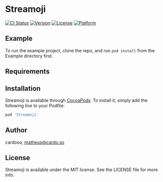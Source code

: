 # Streamoji

[![CI Status](https://img.shields.io/travis/cardoso/Streamoji.svg?style=flat)](https://travis-ci.org/cardoso/Streamoji)
[![Version](https://img.shields.io/cocoapods/v/Streamoji.svg?style=flat)](https://cocoapods.org/pods/Streamoji)
[![License](https://img.shields.io/cocoapods/l/Streamoji.svg?style=flat)](https://cocoapods.org/pods/Streamoji)
[![Platform](https://img.shields.io/cocoapods/p/Streamoji.svg?style=flat)](https://cocoapods.org/pods/Streamoji)

## Example

To run the example project, clone the repo, and run `pod install` from the Example directory first.

## Requirements

## Installation

Streamoji is available through [CocoaPods](https://cocoapods.org). To install
it, simply add the following line to your Podfile:

```ruby
pod 'Streamoji'
```

## Author

cardoso, matheus@cardo.so

## License

Streamoji is available under the MIT license. See the LICENSE file for more info.
